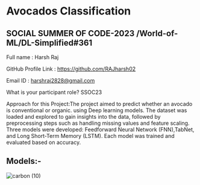 # Avocados Classification
## SOCIAL SUMMER OF CODE-2023 /World-of-ML/DL-Simplified#361


Full name : Harsh Raj

GitHub Profile Link : https://github.com/RAJharsh02

Email ID : harshraj2828@gmail.com


What is your participant role? SSOC23



Approach for this Project:The project aimed to predict whether an avocado is conventional or organic. using Deep learning models. The dataset was loaded and explored to gain insights into the data, followed by preprocessing steps such as handling missing values and feature scaling. Three models were developed: Feedforward Neural Network (FNN),TabNet, and Long Short-Term Memory (LSTM). Each model was trained and evaluated based on accuracy.

## Models:-
![carbon (10)](https://github.com/RAJharsh02/Avocados-classification/assets/118257196/e23ec958-273d-4b90-b886-a524c1a19361)
